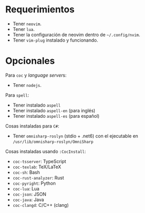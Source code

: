 # Requerimientos
- Tener `neovim`. 
- Tener `lua`.
- Tener la configuración de neovim dentro de `~/.config/nvim`.
- Tener `vim-plug` instalado y funcionando.

# Opcionales
Para `coc` y *language server*s:
- Tener `nodejs`.

Para `spell`:
- Tener instalado `aspell`
- Tener instalado `aspell-en` (para inglés)
- Tener instalado `aspell-es` (para español)

Cosas instaladas para `C#`:
- Tener `omnisharp-roslyn` (stdio + .net6) con el ejecutable en `/usr/lib/omnisharp-roslyn/OmniSharp`

Cosas instaladas usando `:CocInstall`:
- `coc-tsserver`: TypeScript
- `coc-texlab`: TeX/LaTeX
- `coc-sh`: Bash
- `coc-rust-analyzer`: Rust
- `coc-pyright`: Python
- `coc-lua`: Lua
- `coc-json`: JSON
- `coc-java`: Java
- `coc-clangd`: C/C++ (clang)
